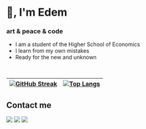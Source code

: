 # 👋, I'm Edem
### art & peace & code
- I am a student of the Higher School of Economics
- I learn from my own mistakes
- Ready for the new and unknown
<br />

| [![GitHub Streak](https://github-readme-streak-stats.herokuapp.com/?user=khadievedem&theme=dark&count_private=true&hide_border=true)](https://github.com/khadievedem) | [![Top Langs](https://github-readme-stats.vercel.app/api/top-langs/?username=khadievedem&theme=dark&hide_border=true&count_private=true&layout=compact&hide_title=true)](https://github.com/khadievedem) |
| ------------------------------- | ------------------------------- |



## Contact me
[![](https://img.shields.io/badge/-telegram-white?style=for-the-badge&logo=telegram&color=black)](https://eekhdv.t.me/)
[![](https://img.shields.io/badge/-vk-white?style=for-the-badge&logo=vk&color=black)](https://vk.com/eekhdv)
[![](https://img.shields.io/badge/-gmail-white?style=for-the-badge&logo=gmail&color=black)](mailto:khadiev.edem@gmail.com)
